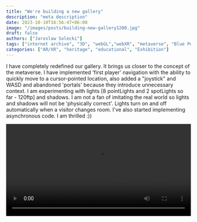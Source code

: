 ```yaml
---
title: "We're building a new gallery"
description: "meta description"
date: 2023-10-10T16:56:47+06:00
image: "/images/posts/building-new-gallery1200.jpg"
draft: false
authors: ["Jaroslaw Solecki"]
tags: ["internet archive", "3D", "webGL","webXR", "metaverse", "Blue Point Art Archive", "documentation"]
categories: ["AR/XR", "heritage", "educational", "Exhibition"]
---
```


I have completely redefined our gallery. It brings us closer to the concept of the metaverse. I have implemented 'first player' navigation with the ability to quickly move to a cursor-pointed location, also added a "joystick" and WASD and abandoned 'portals' because they introduce unnecessary context. I am experimenting with lights [8 pointLights and 2 spotLights so far - 120ftp] and shadows. I am not a fan of imitating the real world so lights and shadows will not be 'physically correct'. Lights turn on and off automatically when a visitor changes room. I've also started implementing asynchronous code. I am thrilled :)) 

<Video
  width="100%"
  src="https://bafybeib3ytjy4zffr3bhwxax5hf4ojwdnbecpwybwwu6foa2o3rzaew6iq.ipfs.w3s.link/"
  autoplay
/>